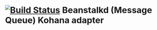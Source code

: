 # [![Build Status](https://secure.travis-ci.org/nergal/kohana-beanstalk.png)](https://secure.travis-ci.org/nergal/kohana-beanstalk/) Beanstalkd (Message Queue) Kohana adapter